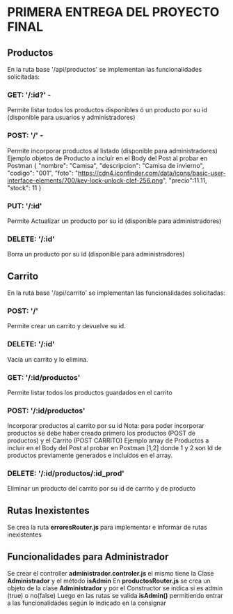 # PRIMERA ENTREGA DEL PROYECTO FINAL
## Productos
En la ruta base '/api/productos' se implementan las funcionalidades solicitadas:  
### **GET: '/:id?'** - 
Permite listar todos los productos disponibles ó un producto por su id (disponible para usuarios y administradores)   
### **POST: '/'** - 
Permite incorporar productos al listado (disponible para administradores)  
Ejemplo objetos de Producto a incluír en el Body del Post al probar en Postman
{
        "nombre": "Camisa",
        "descripcion": "Camisa de invierno",
        "codigo": "001",
        "foto": "https://cdn4.iconfinder.com/data/icons/basic-user-interface-elements/700/key-lock-unlock-clef-256.png",
        "precio":11.11,
        "stock": 11
}

### **PUT: '/:id'**   
Permite Actualizar un producto por su id (disponible para administradores)    
### **DELETE: '/:id'**
Borra un producto por su id (disponible para administradores)  


## Carrito
En la ruta base '/api/carrito' se implementan las funcionalidades solicitadas:
### **POST: '/'**  
Permite crear un carrito y devuelve su id.  
### **DELETE: '/:id'**  
Vacía un carrito y lo elimina.  
### **GET: '/:id/productos'**  
Permite listar todos los productos guardados en el carrito  
### **POST: '/:id/productos'**  
Incorporar productos al carrito por su id
Nota: para poder incorporar productos se debe haber creado primero los productos (POST de productos) y el Carrito (POST CARRITO)
Ejemplo array de Productos a incluír en el Body del Post al probar en Postman
[1,2] donde 1 y 2 son Id de productos previamente generados e incluídos en el array.

### **DELETE: '/:id/productos/:id_prod'**  
Eliminar un producto del carrito por su id de carrito y de producto  

## Rutas Inexistentes
Se crea la ruta **erroresRouter.js** para implementar e informar de rutas inexistentes

## Funcionalidades para Administrador
Se crear el controller **administrador.controler.js** el mismo tiene la Clase **Administrador** y el método **isAdmin**
En **productosRouter.js** se crea un objeto de la clase **Administrador** y por el Constructor se indica si es admin (true) o no(false) 
Luego en las rutas se valida **isAdmin()** permitiendo entrar a las funcionalidades según lo indicado en la consignar